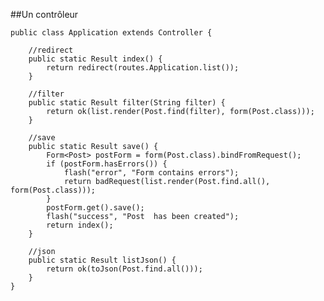 ##Un contrôleur

    public class Application extends Controller {

        //redirect
        public static Result index() {
            return redirect(routes.Application.list());
        }

        //filter
        public static Result filter(String filter) {
            return ok(list.render(Post.find(filter), form(Post.class)));
        }

        //save
        public static Result save() {
            Form<Post> postForm = form(Post.class).bindFromRequest();
            if (postForm.hasErrors()) {
                flash("error", "Form contains errors");
                return badRequest(list.render(Post.find.all(), form(Post.class)));
            }
            postForm.get().save();
            flash("success", "Post  has been created");
            return index();
        }

        //json
        public static Result listJson() {
            return ok(toJson(Post.find.all()));
        }
    }

